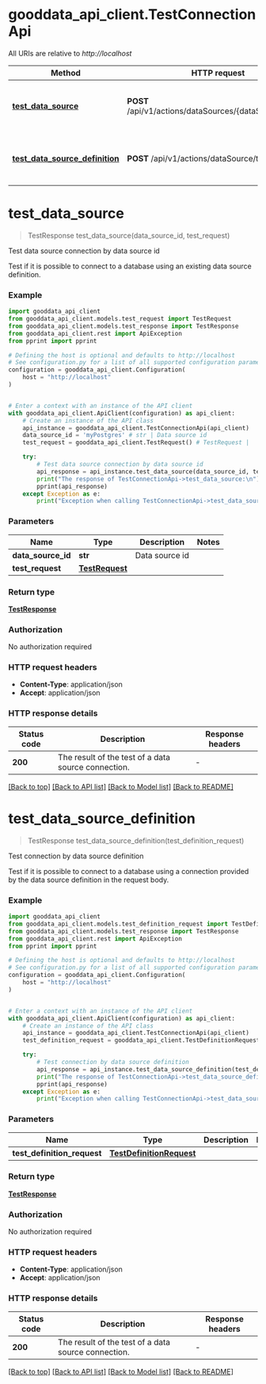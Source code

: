 # gooddata_api_client.TestConnectionApi

All URIs are relative to *http://localhost*

Method | HTTP request | Description
------------- | ------------- | -------------
[**test_data_source**](TestConnectionApi.md#test_data_source) | **POST** /api/v1/actions/dataSources/{dataSourceId}/test | Test data source connection by data source id
[**test_data_source_definition**](TestConnectionApi.md#test_data_source_definition) | **POST** /api/v1/actions/dataSource/test | Test connection by data source definition


# **test_data_source**
> TestResponse test_data_source(data_source_id, test_request)

Test data source connection by data source id

Test if it is possible to connect to a database using an existing data source definition.

### Example


```python
import gooddata_api_client
from gooddata_api_client.models.test_request import TestRequest
from gooddata_api_client.models.test_response import TestResponse
from gooddata_api_client.rest import ApiException
from pprint import pprint

# Defining the host is optional and defaults to http://localhost
# See configuration.py for a list of all supported configuration parameters.
configuration = gooddata_api_client.Configuration(
    host = "http://localhost"
)


# Enter a context with an instance of the API client
with gooddata_api_client.ApiClient(configuration) as api_client:
    # Create an instance of the API class
    api_instance = gooddata_api_client.TestConnectionApi(api_client)
    data_source_id = 'myPostgres' # str | Data source id
    test_request = gooddata_api_client.TestRequest() # TestRequest | 

    try:
        # Test data source connection by data source id
        api_response = api_instance.test_data_source(data_source_id, test_request)
        print("The response of TestConnectionApi->test_data_source:\n")
        pprint(api_response)
    except Exception as e:
        print("Exception when calling TestConnectionApi->test_data_source: %s\n" % e)
```



### Parameters


Name | Type | Description  | Notes
------------- | ------------- | ------------- | -------------
 **data_source_id** | **str**| Data source id | 
 **test_request** | [**TestRequest**](TestRequest.md)|  | 

### Return type

[**TestResponse**](TestResponse.md)

### Authorization

No authorization required

### HTTP request headers

 - **Content-Type**: application/json
 - **Accept**: application/json

### HTTP response details

| Status code | Description | Response headers |
|-------------|-------------|------------------|
**200** | The result of the test of a data source connection. |  -  |

[[Back to top]](#) [[Back to API list]](../README.md#documentation-for-api-endpoints) [[Back to Model list]](../README.md#documentation-for-models) [[Back to README]](../README.md)

# **test_data_source_definition**
> TestResponse test_data_source_definition(test_definition_request)

Test connection by data source definition

Test if it is possible to connect to a database using a connection provided by the data source definition in the request body.

### Example


```python
import gooddata_api_client
from gooddata_api_client.models.test_definition_request import TestDefinitionRequest
from gooddata_api_client.models.test_response import TestResponse
from gooddata_api_client.rest import ApiException
from pprint import pprint

# Defining the host is optional and defaults to http://localhost
# See configuration.py for a list of all supported configuration parameters.
configuration = gooddata_api_client.Configuration(
    host = "http://localhost"
)


# Enter a context with an instance of the API client
with gooddata_api_client.ApiClient(configuration) as api_client:
    # Create an instance of the API class
    api_instance = gooddata_api_client.TestConnectionApi(api_client)
    test_definition_request = gooddata_api_client.TestDefinitionRequest() # TestDefinitionRequest | 

    try:
        # Test connection by data source definition
        api_response = api_instance.test_data_source_definition(test_definition_request)
        print("The response of TestConnectionApi->test_data_source_definition:\n")
        pprint(api_response)
    except Exception as e:
        print("Exception when calling TestConnectionApi->test_data_source_definition: %s\n" % e)
```



### Parameters


Name | Type | Description  | Notes
------------- | ------------- | ------------- | -------------
 **test_definition_request** | [**TestDefinitionRequest**](TestDefinitionRequest.md)|  | 

### Return type

[**TestResponse**](TestResponse.md)

### Authorization

No authorization required

### HTTP request headers

 - **Content-Type**: application/json
 - **Accept**: application/json

### HTTP response details

| Status code | Description | Response headers |
|-------------|-------------|------------------|
**200** | The result of the test of a data source connection. |  -  |

[[Back to top]](#) [[Back to API list]](../README.md#documentation-for-api-endpoints) [[Back to Model list]](../README.md#documentation-for-models) [[Back to README]](../README.md)

